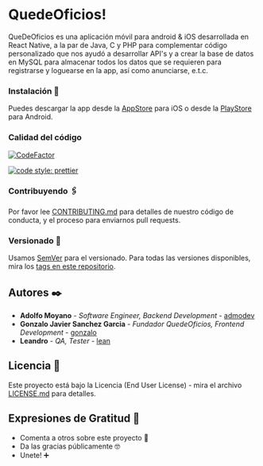 # QuedeOficios!

QueDeOficios es una aplicación móvil para android & iOS desarrollada en React Native, a la par de Java, C y PHP para complementar código personalizado que nos ayudó a desarrollar API's y a crear la base de datos en MySQL para almacenar todos los datos que se requieren para registrarse y loguearse en la app, así como anunciarse, e.t.c.

### Instalación 🔧

Puedes descargar la app desde la [AppStore](https://www.apple.com/ios/app-store/) para iOS o desde la [PlayStore](https://play.google.com/store?hl=es_AR) para Android.

### Calidad del código

[![CodeFactor](https://www.codefactor.io/repository/github/admodev/quedeoficios/badge)](https://www.codefactor.io/repository/github/admodev/quedeoficios)

[![code style: prettier](https://img.shields.io/badge/code_style-prettier-ff69b4.svg?style=flat-square)](https://github.com/prettier/prettier)

### Contribuyendo 🖇️

Por favor lee [CONTRIBUTING.md](https://gist.github.com/admodev/contributingtoquedeoficios) para detalles de nuestro código de conducta, y el proceso para enviarnos pull requests.

### Versionado 📌

Usamos [SemVer](http://semver.org/) para el versionado. Para todas las versiones disponibles, mira los [tags en este repositorio](https://github.com/admodev/quedeoficios/tags).

## Autores ✒️

- **Adolfo Moyano** - _Software Engineer, Backend Development_ - [admodev](https://github.com/admodev)
- **Gonzalo Javier Sanchez Garcia** - _Fundador QuedeOficios, Frontend Development_ - [gonzalo](https://github.com/exegesisbsas)
- **Leandro** - _QA, Tester_ - [lean](https://github.com/Panabeen)

## Licencia 📄

Este proyecto está bajo la Licencia (End User License) - mira el archivo [LICENSE.md](LICENSE.md) para detalles.

## Expresiones de Gratitud 🎁

- Comenta a otros sobre este proyecto 📢
- Da las gracias públicamente 🤓
- Unete! ➕
